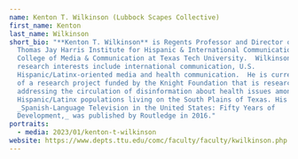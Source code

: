 ```yaml
---
name: Kenton T. Wilkinson (Lubbock Scapes Collective)
first_name: Kenton
last_name: Wilkinson
short_bio: "**Kenton T. Wilkinson** is Regents Professor and Director of the
  Thomas Jay Harris Institute for Hispanic & International Communication in the
  College of Media & Communication at Texas Tech University.  Wilkinson’s
  research interests include international communication, U.S.
  Hispanic/Latinx-oriented media and health communication.  He is currently part
  of a research project funded by the Knight Foundation that is researching and
  addressing the circulation of disinformation about health issues among
  Hispanic/Latinx populations living on the South Plains of Texas. His book,
  _Spanish-Language Television in the United States: Fifty Years of
  Development,_ was published by Routledge in 2016."
portraits:
  - media: 2023/01/kenton-t-wilkinson
website: https://www.depts.ttu.edu/comc/faculty/faculty/kwilkinson.php
---
```

